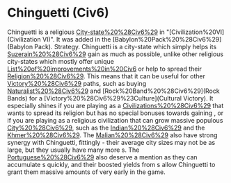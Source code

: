 # Chinguetti (Civ6)

Chinguetti is a religious [City-state%20%28Civ6%29](city-state) in "[Civilization%20VI](Civilization VI)". It was added in the [Babylon%20Pack%20%28Civ6%29](Babylon Pack).
Strategy.
Chinguetti is a city-state which simply helps its [Suzerain%20%28Civ6%29](Suzerain) gain as much as possible, unlike other religious city-states which mostly offer unique [List%20of%20improvements%20in%20Civ6](improvements) or help to spread their [Religion%20%28Civ6%29](religion). This means that it can be useful for other [Victory%20%28Civ6%29](victory) paths, such as buying [Naturalist%20%28Civ6%29](Naturalists) and [Rock%20Band%20%28Civ6%29](Rock Bands) for a [Victory%20%28Civ6%29%23Culture](Cultural Victory). It especially shines if you are playing as a [Civilizations%20%28Civ6%29](civilization) that wants to spread its religion but has no special bonuses towards gaining , or if you are playing as a religious civilization that can grow massive populous [City%20%28Civ6%29](cities), such as the [Indian%20%28Civ6%29](Indians) and the [Khmer%20%28Civ6%29](Khmer). The [Malian%20%28Civ6%29](Malians) also have strong synergy with Chinguetti, fittingly - their average city sizes may not be as large, but they usually have many more s. The [Portuguese%20%28Civ6%29](Portuguese) also deserve a mention as they can accumulate s quickly, and their boosted yields from s allow Chinguetti to grant them massive amounts of very early in the game.